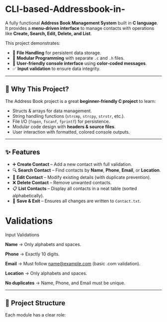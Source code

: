 # CLI-based-Addressbook-in-

A fully functional **Address Book Management System** built in **C language**.  
It provides a **menu-driven interface** to manage contacts with operations like **Create, Search, Edit, Delete, and List**.  

This project demonstrates:
- 📂 **File Handling** for persistent data storage.  
- 🧩 **Modular Programming** with separate `.c` and `.h` files.  
- 🎨 **User-friendly console interface** using **color-coded messages**.  
- ✅ **Input validation** to ensure data integrity.  

---

## 🚀 Why This Project?
The Address Book project is a great **beginner-friendly C project** to learn:
- Structs & arrays for data management.
- String handling functions (`strcmp`, `strcpy`, `strstr`, etc.).
- File I/O (`fopen`, `fscanf`, `fprintf`) for persistence.
- Modular code design with **headers & source files**.
- User interaction with formatted, colored console outputs.

---

## ✨ Features
- ➕ **Create Contact** – Add a new contact with full validation.
- 🔍 **Search Contact** – Find contacts by **Name**, **Phone**, **Email**, or **Location**.
- 📝 **Edit Contact** – Modify existing details (with duplicate prevention).
- ❌ **Delete Contact** – Remove unwanted contacts.
- 📋 **List Contacts** – Display all contacts in a neat table (sorted alphabetically).
- 💾 **Save & Exit** – Ensures all changes are written to `Contact.txt`.

# **Validations**
Input Validations

**Name** → Only alphabets and spaces.

**Phone** → Exactly 10 digits.

**Email** → Must follow name@example.com (basic .com validation).

**Location** → Only alphabets and spaces.

**No duplicates** → Name, Phone, and Email must be unique.

---

## 📂 Project Structure
Each module has a clear role:


